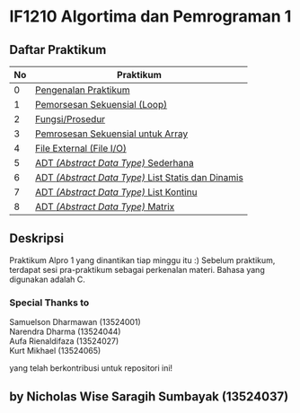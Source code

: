 # IF1210 Algortima dan Pemrograman 1

## Daftar Praktikum

| No  | Praktikum                                                            |
| --- | -------------------------------------------------------------------- |
| 0   | [Pengenalan Praktikum](./praktikum-0/)                               |
| 1   | [Pemorsesan Sekuensial (Loop)](./praktikum-1/)                       |
| 2   | [Fungsi/Prosedur](./praktikum-2/)                                    |
| 3   | [Pemrosesan Sekuensial untuk Array](./praktikum-3/)                  |
| 4   | [File External (File I/O)](./praktikum-4/)                           |
| 5   | [ADT _(Abstract Data Type)_ Sederhana](./praktikum-5/)               |
| 6   | [ADT _(Abstract Data Type)_ List Statis dan Dinamis](./praktikum-6/) |
| 7   | [ADT _(Abstract Data Type)_ List Kontinu](./praktikum-7/)            |
| 8   | [ADT _(Abstract Data Type)_ Matrix](./praktikum-8/)                  |

## Deskripsi

Praktikum Alpro 1 yang dinantikan tiap minggu itu :) Sebelum praktikum, terdapat sesi pra-praktikum sebagai perkenalan materi. Bahasa yang digunakan adalah C.

### Special Thanks to

Samuelson Dharmawan (13524001)</br>
Narendra Dharma (13524044) </br>
Aufa Rienaldifaza (13524027)</br>
Kurt Mikhael (13524065) </br>

yang telah berkontribusi untuk repositori ini!

## by Nicholas Wise Saragih Sumbayak (13524037)
